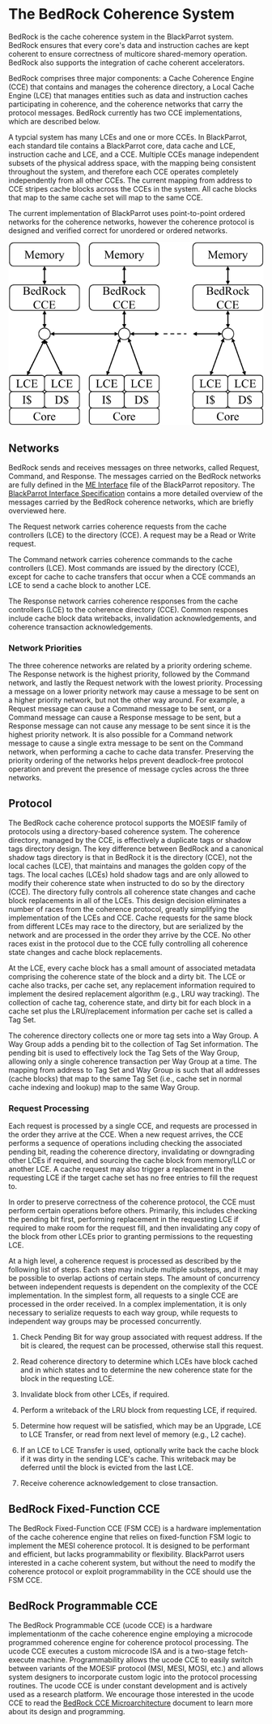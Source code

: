 # The BedRock Coherence System

BedRock is the cache coherence system in the BlackParrot system. BedRock ensures that every core's
data and instruction caches are kept coherent to ensure correctness of multicore shared-memory
operation. BedRock also supports the integration of cache coherent accelerators.

BedRock comprises three major components: a Cache Coherence Engine (CCE) that contains and
manages the coherence directory, a Local Cache Engine (LCE) that manages entities such as data
and instruction caches participating in coherence, and the coherence networks that carry the
protocol messages. BedRock currently has two CCE implementations, which are described below.

A typcial system has many LCEs and one or more CCEs. In BlackParrot, each
standard tile contains a BlackParrot core, data cache and LCE, instruction cache and LCE, and
a CCE. Multiple CCEs manage independent subsets of the physical address space, with the mapping
being consistent throughout the system, and therefore each CCE operates completely independently
from all other CCEs. The current mapping from address to CCE stripes cache blocks across the CCEs
in the system. All cache blocks that map to the same cache set will map to the same
CCE.

The current implementation of BlackParrot uses point-to-point ordered networks for the
coherence networks, however the coherence protocol is designed and verified correct
for unordered or ordered networks.

![BedRock System diagram](bedrock.png)

## Networks

BedRock sends and receives messages on three networks, called Request, Command, and Response.
The messages carried on the BedRock networks are fully defined in the
[ME Interface](../bp_common/src/include/bp_common_me_if.vh) file of the BlackParrot repository.
The [BlackParrot Interface Specification](interface_specification.md) contains a more detailed
overview of the messages carried by the BedRock coherence networks, which are briefly overviewed
here.

The Request network carries coherence requests from the cache controllers (LCE) to the directory
(CCE). A request may be a Read or Write request.

The Command network carries coherence commands to the cache controllers (LCE). Most commands are
issued by the directory (CCE), except for cache to cache transfers that occur when a CCE commands
an LCE to send a cache block to another LCE.

The Response network carries coherence responses from the cache controllers (LCE) to the coherence
directory (CCE). Common responses include cache block data writebacks, invalidation acknowledgements,
and coherence transaction acknowledgements.

### Network Priorities

The three coherence networks are related by a priority ordering scheme. The Response network is the
highest priority, followed by the Command network, and lastly the Request network with the lowest
priority. Processing a message on a lower priority network may cause a message to be sent on a
higher priority network, but not the other way around. For example, a Request message can cause
a Command message to be sent, or a Command message can cause a Response message to be sent, but
a Response message can not cause any message to be sent since it is the highest priority network.
It is also possible for a Command network message to cause a single extra message to be sent on the
Command network, when performing a cache to cache data transfer. Preserving the priority ordering
of the networks helps prevent deadlock-free protocol operation and prevent the presence of
message cycles across the three networks.

## Protocol

The BedRock cache coherence protocol supports the MOESIF family of protocols using a directory-based
coherence system. The coherence directory, managed by the CCE, is effectively a duplicate tags or
shadow tags directory design. The key difference between BedRock and a canonical shadow tags
directory is that in BedRock it is the directory (CCE), not the local caches (LCE), that maintains
and manages the golden copy of the tags. The local caches (LCEs) hold shadow tags and are only
allowed to modify their coherence state when instructed to do so by the directory (CCE). The
directory fully controls all coherence state changes and cache block replacements in all of the
LCEs. This design decision eliminates a number of races from the coherence protocol, greatly
simplifying the implementation of the LCEs and CCE. Cache requests for the same block from
different LCEs may race to the directory, but are serialized by the network and are processed
in the order they arrive by the CCE. No other races exist in the protocol due to the CCE fully
controlling all coherence state changes and cache block replacements.

At the LCE, every cache block has a small amount of associated metadata comprising the coherence
state of the block and a dirty bit. The LCE or cache also tracks, per cache set, any replacement
information required to implement the desired replacement algorithm (e.g., LRU way tracking). The
collection of cache tag, coherence state, and dirty bit for each block in a cache set plus the
LRU/replacement information per cache set is called a Tag Set.

The coherence directory collects one or more tag sets into a Way Group. A Way Group adds a pending
bit to the collection of Tag Set information. The pending bit is used to effectively lock the Tag
Sets of the Way Group, allowing only a single coherence transaction per Way Group at a time. The
mapping from address to Tag Set and Way Group is such that all addresses (cache blocks) that map
to the same Tag Set (i.e., cache set in normal cache indexing and lookup) map to the same
Way Group.

### Request Processing

Each request is processed by a single CCE, and requests are processed in the order they arrive at
the CCE. When a new request arrives, the CCE performs a sequence of operations including checking
the associated pending bit, reading the coherence directory, invalidating or downgrading other LCEs
if required, and sourcing the cache block from memory/LLC or another LCE. A cache request may also
trigger a replacement in the requesting LCE if the target cache set has no free entries to fill
the request to.

In order to preserve correctness of the coherence protocol, the CCE must perform certain operations
before others. Primarily, this includes checking the pending bit first, performing replacement
in the requesting LCE if required to make room for the request fill, and then invalidating any
copy of the block from other LCEs prior to granting permissions to the requesting LCE.

At a high level, a coherence request is processed as described by the following list of steps. Each step
may include multiple substeps, and it may be possible to overlap actions of certain steps. The
amount of concurrency between independent requests is dependent on the complexity of the CCE
implementation. In the simplest form, all requests to a single CCE are processed in the order
received. In a complex implementation, it is only necessary to serialize requests to each way group,
while requests to independent way groups may be processed concurrently.

1. Check Pending Bit for way group associated with request address. If the bit is cleared,
   the request can be processed, otherwise stall this request.

2. Read coherence directory to determine which LCEs have block cached and in which states and to
   determine the new coherence state for the block in the requesting LCE.

3. Invalidate block from other LCEs, if required.

4. Perform a writeback of the LRU block from requesting LCE, if required.

5. Determine how request will be satisfied, which may be an Upgrade, LCE to LCE Transfer,
   or read from next level of memory (e.g., L2 cache).

6. If an LCE to LCE Transfer is used, optionally write back the cache block if it was dirty in the
   sending LCE's cache. This writeback may be deferred until the block is evicted from the last LCE.

7. Receive coherence acknowledgement to close transaction.

## BedRock Fixed-Function CCE

The BedRock Fixed-Function CCE (FSM CCE) is a hardware implementation of the cache coherence engine
that relies on fixed-function FSM logic to implement the MESI coherence protocol. It is designed
to be performant and efficient, but lacks programmability or flexibility. BlackParrot users
interested in a cache coherent system, but without the need to modify the coherence protocol or
exploit programmability in the CCE should use the FSM CCE.

## BedRock Programmable CCE

The BedRock Programmable CCE (ucode CCE) is a hardware implementationm of the cache coherence engine
employing a microcode programmed coherence engine for coherence protocol processing. The ucode CCE
executes a custom microcode ISA and is a two-stage fetch-execute machine. Programmability allows the
ucode CCE to easily switch between variants of the MOESIF protocol (MSI, MESI, MOSI, etc.) and
allows system designers to incorporate custom logic into the protocol processing routines. The ucode
CCE is under constant development and is actively used as a research platform. We encourage those
interested in the ucode CCE to read the [BedRock CCE Microarchitecture](bedrock_uarch_guide.md)
document to learn more about its design and programming.


